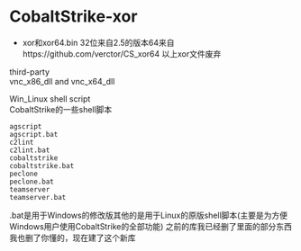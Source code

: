 # CobaltStrike-xor
- xor和xor64.bin
32位来自2.5的版本64来自https://github.com/verctor/CS_xor64
以上xor文件废弃

third-party  
vnc_x86_dll and vnc_x64_dll

Win_Linux shell script  
CobaltStrike的一些shell脚本
```
agscript
agscript.bat
c2lint
c2lint.bat
cobaltstrike
cobaltstrike.bat
peclone
peclone.bat
teamserver
teamserver.bat
```
.bat是用于Windows的修改版其他的是用于Linux的原版shell脚本(主要是为方便Windows用户使用CobaltStrike的全部功能)
之前的库我已经删了里面的部分东西我也删了你懂的，现在建了这个新库

